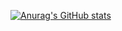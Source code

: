[![Anurag's GitHub stats](https://github-readme-stats.vercel.app/api?username=handleryouth&theme=algolia)](https://github.com/handleryouth/github-readme-stats)
